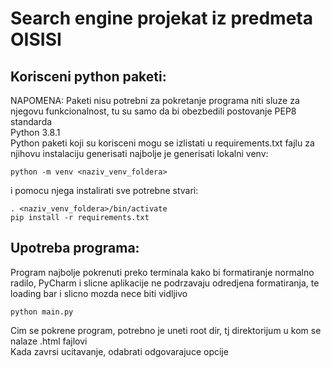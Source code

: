 # Search engine projekat iz predmeta OISISI
## Korisceni python paketi:
NAPOMENA: Paketi nisu potrebni za pokretanje programa niti sluze za njegovu funkcionalnost,
tu su samo da bi obezbedili postovanje PEP8 standarda  
Python 3.8.1  
Python paketi koji su korisceni mogu se izlistati u requirements.txt fajlu
za njihovu instalaciju generisati najbolje je generisati lokalni venv:
```
python -m venv <naziv_venv_foldera>
```
i pomocu njega instalirati sve potrebne stvari:
```
. <naziv_venv_foldera>/bin/activate
pip install -r requirements.txt
```

## Upotreba programa:
Program najbolje pokrenuti preko terminala kako bi formatiranje normalno radilo, PyCharm i slicne aplikacije
ne podrzavaju odredjena formatiranja, te loading bar i slicno mozda nece biti vidljivo

```
python main.py
```
Cim se pokrene program, potrebno je uneti root dir, tj direktorijum u kom se nalaze .html fajlovi  
Kada zavrsi ucitavanje, odabrati odgovarajuce opcije
